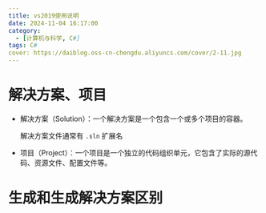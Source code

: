 ```yaml
---
title: vs2019使用说明
date: 2024-11-04 16:17:00
category:
  - [计算机与科学, C#]
tags: C#
cover: https://daiblog.oss-cn-chengdu.aliyuncs.com/cover/2-11.jpg
---
```


# 解决方案、项目

- 解决方案（Solution）：一个解决方案是一个包含一个或多个项目的容器。

  解决方案文件通常有 `.sln` 扩展名

- 项目（Project）：一个项目是一个独立的代码组织单元，它包含了实际的源代码、资源文件、配置文件等。

# 生成和生成解决方案区别

